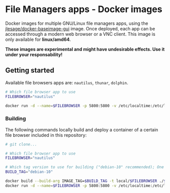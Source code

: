 # File Managers apps - Docker images

Docker images for multiple GNU/Linux file managers apps, using the [jlesage/docker-baseimage-gui](https://github.com/jlesage/docker-baseimage-gui) image.
Once deployed, each app can be accessed through a modern web browser or a VNC client.
This image is only available for **linux/amd64**.

**These images are experimental and might have undesirable effects. Use it under your responsability!**

## Getting started

Available file browsers apps are: `nautilus`, `thunar`, `dolphin`.

```bash
# Which file browser app to use
FILEBROWSER="nautilus"

docker run -d --name=$FILEBROWSER -p 5800:5800 -v /etc/localtime:/etc/localtime:ro ghcr.io/david-lor/$FILEBROWSER-gui:latest
```

### Building

The following commands locally build and deploy a container of a certain file browser included in this repository:

```bash
# git clone...

# Which file browser app to use
FILEBROWSER="nautilus"

# Which tag version to use for building ("debian-10" recommended); One of: https://github.com/jlesage/docker-baseimage-gui#images
BUILD_TAG="debian-10"

docker build --build-arg IMAGE_TAG=$BUILD_TAG -t local/$FILEBROWSER ./$FILEBROWSER
docker run -d --name=$FILEBROWSER -p 5800:5800 -v /etc/localtime:/etc/localtime:ro local/$FILEBROWSER
```
